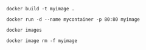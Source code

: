 
`docker build -t myimage .`

`docker run -d --name mycontainer -p 80:80 myimage`

`docker images`

`docker image rm -f myimage`



